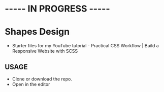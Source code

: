 # ----- IN PROGRESS -----
# Shapes Design

* Starter files for my YouTube tutorial - Practical CSS Workflow | Build a Responsive Website with SCSS

## USAGE

 * Clone or download the repo.
 * Open in the editor
